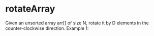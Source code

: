# rotateArray

Given an unsorted array arr[] of size N, rotate it by D elements in the counter-clockwise direction.
Example 1:
